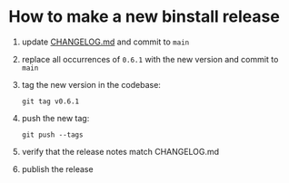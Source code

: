 # How to make a new binstall release

1. update [CHANGELOG.md](CHANGELOG.md) and commit to `main`
2. replace all occurrences of `0.6.1` with the new version and commit to `main`
3. tag the new version in the codebase:

       git tag v0.6.1
4. push the new tag:

       git push --tags
5. verify that the release notes match CHANGELOG.md
6. publish the release
